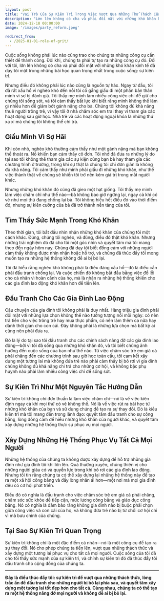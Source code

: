 ```yaml
---
layout: post
title: "Vai Trò Của Sự Kiên Trì Trong Việc Vượt Qua Những Thử Thách Của Cuộc Sống"
description: "Lớn lên không có cha và phải đối mặt với những khó khăn kinh tế đã dạy tôi về sự kiên trì. Chính sự bền bỉ này đã thúc đẩy tôi đấu tranh cho các gia đình lao động và đảm bảo rằng không ai bị bỏ lại phía sau bởi những hệ thống đáng lẽ phải phục vụ chúng ta."
date: 2024-12-18 00:00:00
image: '/images/party_reform.jpeg'

redirect_from:
  - /2025-01-01-role-of-grit/
---
```


Cuộc sống không phải lúc nào cũng trao cho chúng ta những công cụ cần thiết để thành công. Đôi khi, chúng ta phải tự tạo ra những công cụ đó. Đối với tôi, lớn lên không có cha và phải đối mặt với những khó khăn kinh tế đã dạy tôi một trong những bài học quan trọng nhất trong cuộc sống: sự kiên trì.

Nhưng điều đó không phải lúc nào cũng là nguồn tự hào. Ngay từ đầu, tôi đã rất xấu hổ vì nghèo khó đến nỗi tôi cố gắng giấu đi một phần bản thân mình vì sợ bị đánh giá. Tôi thấy mẹ mình làm nhiều công việc chỉ để giữ cho chúng tôi sống sót, và tôi cảm thấy bất lực khi biết rằng mình không thể làm gì nhiều hơn để giảm bớt gánh nặng cho bà. Chúng tôi không đủ khả năng thuê người trông trẻ, vì vậy tôi ở nhà chăm sóc em trai thay vì tham gia các hoạt động sau giờ học. Nhà trẻ và các hoạt động ngoại khóa là những thứ xa xỉ mà chúng tôi không thể chi trả.

## Giấu Mình Vì Sợ Hãi

Khi còn nhỏ, nghèo khó thường cảm thấy như một gánh nặng mà bạn không thể thoát ra. Nó khiến bạn cảm thấy cô đơn. Tôi nhớ đã đưa ra những lý do tại sao tôi không thể tham gia các sự kiện cùng bạn bè hay tham gia các chương trình ở trường, trong khi sự thật là chúng tôi chỉ đơn giản là không đủ khả năng. Tôi cảm thấy như mình phải giấu đi những khó khăn, như thể việc thành thật về chúng sẽ khiến tôi trở nên kém giá trị trong mắt người khác.

Nhưng những khó khăn đó cũng đã gieo một hạt giống. Tôi thấy mẹ mình làm việc chăm chỉ như thế nào—bà không bao giờ ngừng lại, ngay cả khi có vẻ như mọi thứ đang chống lại bà. Tôi không hiểu hết điều đó vào thời điểm đó, nhưng sự kiên cường của bà đã trở thành nền tảng của tôi.

## Tìm Thấy Sức Mạnh Trong Khó Khăn

Theo thời gian, tôi bắt đầu nhìn nhận những khó khăn của chúng tôi một cách khác. Đúng, chúng tôi nghèo, và đúng, điều đó thật khó khăn. Nhưng những trải nghiệm đó đã cho tôi một góc nhìn và quyết tâm mà tôi mang theo đến ngày hôm nay. Chúng đã dạy tôi biết đồng cảm với những người cảm thấy không được nhìn nhận hoặc hỗ trợ, và chúng đã thúc đẩy tôi mong muốn tạo ra những hệ thống không để ai bị bỏ lại.

Tôi đã hiểu rằng nghèo khó không phải là điều đáng xấu hổ—đó là điều cần phải đấu tranh chống lại. Và cuộc chiến đó không bắt đầu bằng việc đổ lỗi cho cá nhân vì hoàn cảnh của họ, mà là nhận ra những hệ thống khiến cho các gia đình lao động khó khăn hơn để tiến lên.

## Đấu Tranh Cho Các Gia Đình Lao Động

Câu chuyện của gia đình tôi không phải là duy nhất. Hàng triệu gia đình phải đối mặt với những lựa chọn không thể nào tưởng tượng nổi mỗi ngày: có nên trả tiền cho việc trông trẻ hay mua thực phẩm, có nên làm thêm ca nữa hay dành thời gian cho con cái. Đây không phải là những lựa chọn mà bất kỳ ai cũng nên phải đưa ra.

Đó là lý do tại sao tôi đấu tranh cho các chính sách nâng đỡ các gia đình lao động—bởi vì tôi đã sống qua những khó khăn đó, và tôi biết chúng ảnh hưởng đến cuộc sống của bạn như thế nào. Từ việc chăm sóc trẻ em giá cả phải chăng đến các chương trình sau giờ học toàn cầu, tôi cam kết xây dựng một tương lai mà không đứa trẻ nào phải cảm thấy bị bỏ rơi vì gia đình chúng không đủ khả năng chi trả cho những cơ hội, và không bậc phụ huynh nào phải làm nhiều công việc chỉ để sống sót.

## Sự Kiên Trì Như Một Nguyên Tắc Hướng Dẫn

Sự kiên trì không chỉ đơn thuần là làm việc chăm chỉ—nó là về việc kiên định ngay cả khi mọi thứ có vẻ không thể. Nó là về việc rút ra bài học từ những khó khăn của bạn và sử dụng chúng để tạo ra sự thay đổi. Đó là kiểu kiên trì mà tôi mang đến trong lãnh đạo: quyết tâm đấu tranh cho sự công bằng, lòng đồng cảm để hiểu những khó khăn của người khác, và quyết tâm xây dựng những hệ thống thực sự phục vụ mọi người.

## Xây Dựng Những Hệ Thống Phục Vụ Tất Cả Mọi Người

Những hệ thống của chúng ta không được xây dựng để hỗ trợ những gia đình như gia đình tôi khi lớn lên. Quá thường xuyên, chúng thiên vị cho những người giàu có và quyền lực trong khi bỏ rơi các gia đình lao động. Nhưng tôi tin rằng chúng ta có thể xây dựng lại những hệ thống này để tạo ra một xã hội công bằng và đầy lòng nhân ái hơn—một nơi mà mọi gia đình đều có cơ hội phát triển.

Điều đó có nghĩa là đấu tranh cho việc chăm sóc trẻ em giá cả phải chăng, chăm sóc sức khỏe dễ tiếp cận, mức lương công bằng và giáo dục công bằng. Nó có nghĩa là đảm bảo rằng không gia đình nào bị buộc phải chọn giữa công việc và con cái của họ, và không đứa trẻ nào bị từ chối cơ hội chỉ vì mã bưu chính của chúng.

## Tại Sao Sự Kiên Trì Quan Trọng

Sự kiên trì không chỉ là một đặc điểm cá nhân—nó là một công cụ để tạo ra sự thay đổi. Nó cho phép chúng ta tiến lên, vượt qua những thách thức và xây dựng một tương lai phục vụ cho tất cả mọi người. Cuộc sống của tôi đã cho tôi thấy sức mạnh của sự kiên trì, và chính sự kiên trì đó đã thúc đẩy tôi đấu tranh cho cộng đồng của chúng ta.

---

**Đây là điều thúc đẩy tôi: sự kiên trì để vượt qua những thách thức, lòng trắc ẩn để đấu tranh cho những người bị bỏ lại phía sau, và quyết tâm xây dựng một tương lai tốt đẹp hơn cho tất cả. Cùng nhau, chúng ta có thể tạo ra một hệ thống nâng đỡ mọi người và không để ai bị bỏ lại.**